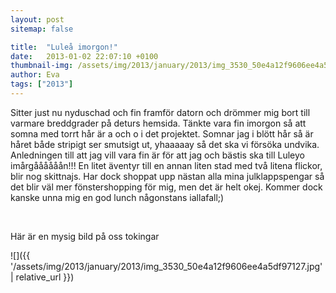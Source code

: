 ```yaml
---
layout: post
sitemap: false

title:  "Luleå imorgon!"
date:   2013-01-02 22:07:10 +0100
thumbnail-img: /assets/img/2013/january/2013/img_3530_50e4a12f9606ee4a5df97127.jpg
author: Eva
tags: ["2013"]
---
```


Sitter just nu nyduschad och fin framför datorn och drömmer mig bort till varmare breddgrader på deturs hemsida. Tänkte vara fin imorgon så att somna med torrt hår är a och o i det projektet. Somnar jag i blött hår så är håret både stripigt ser smutsigt ut, yhaaaaay så det ska vi försöka undvika. Anledningen till att jag vill vara fin är för att jag och bästis ska till Luleyo imårgåååååån!!! En litet äventyr till en annan liten stad med två litena flickor, blir nog skittnajs. Har dock shoppat upp nästan alla mina julklappspengar så det blir väl mer fönstershopping för mig, men det är helt okej. Kommer dock kanske unna mig en god lunch någonstans iallafall;) 




 




Här är en mysig bild på oss tokingar

![]({{ '/assets/img/2013/january/2013/img_3530_50e4a12f9606ee4a5df97127.jpg'  | relative_url }})

